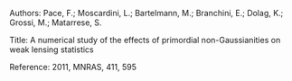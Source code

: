 Authors:   Pace, F.; Moscardini, L.; Bartelmann, M.; Branchini, E.; Dolag, K.; Grossi, M.; Matarrese, S.

Title:     A numerical study of the effects of primordial non-Gaussianities on weak lensing statistics

Reference: 2011, MNRAS, 411, 595
